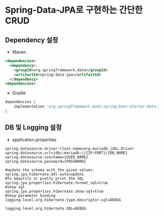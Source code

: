 # Spring-Data-JPA로 구현하는 간단한 CRUD

## Dependency 설정

- Maven
```xml
<dependencies>
  <dependency>
    <groupId>org.springframework.data</groupId>
    <artifactId>spring-data-jpa</artifactId>
  </dependency>
<dependencies>
```

- Gradle
```gradle
dependencies {
    implementation 'org.springframework.boot:spring-boot-starter-data-jpa'
}
```

## DB 및 Logging 설정

- application.properties

```properties
spring.datasource.driver-class-name=org.mariadb.jdbc.Driver
spring.datasource.url=jdbc:mariadb://{IP:PORT}/{DB_NAME}
spring.datasource.username={USER_NAME}
spring.datasource.password={PASSWORD}

#update the schema with the given values.
spring.jpa.hibernate.ddl-auto=update
#To beautify or pretty print the SQL
spring.jpa.properties.hibernate.format_sql=true
#show sql
spring.jpa.properties.hibernate.show-sql=true
#show parameter binding
logging.level.org.hibernate.type.descriptor.sql=DEBUG

logging.level.org.hibernate.SQL=DEBUG
```
